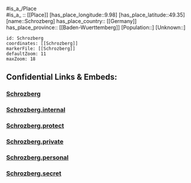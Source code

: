 ﻿---
location: [49.35,9.98] 
mapzoom: [7,12] 
mapmarker: city 
type: City
tags:
- geo/City


SpocWebEntityId: 34077
isDeleted: false
confidential: public

---
#is_a_/Place  
#is_a_ :: [[Place]] 
[has_place_longitude::9.98] 
[has_place_latitude::49.35] 
[name::Schrozberg] 
has_place_country:: [[Germany]]  
has_place_province:: [[Baden-Wuerttemberg]] 
[Population::] 
[Unknown::] 


```leaflet
id: Schrozberg
coordinates: [[Schrozberg]] 
markerFile: [[Schrozberg]] 
defaultZoom: 11 
maxZoom: 18
```


## Confidential Links & Embeds: 

### [Schrozberg](/_public/Earth/Continent/Europe/Europe~Central/Germany/Germany~West/Baden-Wuerttemberg/counties~BW/Schwäbisch_Hall/cities~Schwäb_Hall/Schrozberg.md) 

### [Schrozberg.internal](/_internal/Earth/Continent/Europe/Europe~Central/Germany/Germany~West/Baden-Wuerttemberg/counties~BW/Schwäbisch_Hall/cities~Schwäb_Hall/Schrozberg.internal.md) 

### [Schrozberg.protect](/_protect/Earth/Continent/Europe/Europe~Central/Germany/Germany~West/Baden-Wuerttemberg/counties~BW/Schwäbisch_Hall/cities~Schwäb_Hall/Schrozberg.protect.md) 

### [Schrozberg.private](/_private/Earth/Continent/Europe/Europe~Central/Germany/Germany~West/Baden-Wuerttemberg/counties~BW/Schwäbisch_Hall/cities~Schwäb_Hall/Schrozberg.private.md) 

### [Schrozberg.personal](/_personal/Earth/Continent/Europe/Europe~Central/Germany/Germany~West/Baden-Wuerttemberg/counties~BW/Schwäbisch_Hall/cities~Schwäb_Hall/Schrozberg.personal.md) 

### [Schrozberg.secret](/_secret/Earth/Continent/Europe/Europe~Central/Germany/Germany~West/Baden-Wuerttemberg/counties~BW/Schwäbisch_Hall/cities~Schwäb_Hall/Schrozberg.secret.md) 
